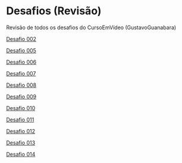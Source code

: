# Desafios (Revisão)
 Revisão de todos os desafios do CursoEmVídeo (GustavoGuanabara)

<a href="https://guilhermehenriquemartins.github.io/Desafios-Revis-o/d002/d002.html" target="_blank" rel="external">Desafio 002</a>

<a href="https://guilhermehenriquemartins.github.io/Desafios-Revis-o/d005/d005.html" target="_blank" rel="external">Desafio 005</a>

<a href="https://guilhermehenriquemartins.github.io/Desafios-Revis-o/d006/d006.html" target="_blank" rel="external">Desafio 006</a>

<a href="https://guilhermehenriquemartins.github.io/Desafios-Revis-o/d007/d007.html" target="_blank" rel="external">Desafio 007</a>

<a href="https://guilhermehenriquemartins.github.io/Desafios-Revis-o/d008/d008.html" target="_blank" rel="external">Desafio 008</a>

<a href="https://guilhermehenriquemartins.github.io/Desafios-Revis-o/d009/d009.html" target="_blank" rel="external">Desafio 009</a>

<a href="https://guilhermehenriquemartins.github.io/Desafios-Revis-o/d010/d010.html" target="_blank" rel="external">Desafio 010</a>

<a href="https://guilhermehenriquemartins.github.io/Desafios-Revis-o/d011/d011.html" target="_blank" rel="external">Desafio 011</a>

<a href="https://guilhermehenriquemartins.github.io/Desafios-Revis-o/d012/d012.html" target="_blank" rel="external">Desafio 012</a>

<a href="https://guilhermehenriquemartins.github.io/Desafios-Revis-o/d013/d013.html#" target="_blank" rel="external">Desafio 013</a>

<a href="https://guilhermehenriquemartins.github.io/Desafios-Revis-o/d014/index.html" target="_blank" rel="external">Desafio 014</a>